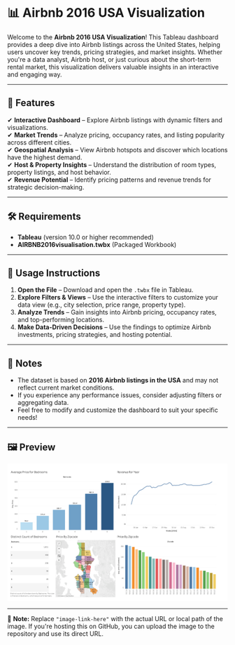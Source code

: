 # 📊 Airbnb 2016 USA Visualization

Welcome to the **Airbnb 2016 USA Visualization**! This Tableau dashboard provides a deep dive into Airbnb listings across the United States, helping users uncover key trends, pricing strategies, and market insights. Whether you're a data analyst, Airbnb host, or just curious about the short-term rental market, this visualization delivers valuable insights in an interactive and engaging way.

---

## 📌 Features  

✔ **Interactive Dashboard** – Explore Airbnb listings with dynamic filters and visualizations.  
✔ **Market Trends** – Analyze pricing, occupancy rates, and listing popularity across different cities.  
✔ **Geospatial Analysis** – View Airbnb hotspots and discover which locations have the highest demand.  
✔ **Host & Property Insights** – Understand the distribution of room types, property listings, and host behavior.  
✔ **Revenue Potential** – Identify pricing patterns and revenue trends for strategic decision-making.  

---

## 🛠 Requirements  

- **Tableau** (version 10.0 or higher recommended)  
- **AIRBNB2016visualisation.twbx** (Packaged Workbook)  

---

## 🚀 Usage Instructions  

1. **Open the File** – Download and open the `.twbx` file in Tableau.  
2. **Explore Filters & Views** – Use the interactive filters to customize your data view (e.g., city selection, price range, property type).  
3. **Analyze Trends** – Gain insights into Airbnb pricing, occupancy rates, and top-performing locations.  
4. **Make Data-Driven Decisions** – Use the findings to optimize Airbnb investments, pricing strategies, and hosting potential.  

---

## 📌 Notes  

- The dataset is based on **2016 Airbnb listings in the USA** and may not reflect current market conditions.  
- If you experience any performance issues, consider adjusting filters or aggregating data.  
- Feel free to modify and customize the dashboard to suit your specific needs!  

---

## 🖼 Preview  

![Airbnb Dashboard Preview](images/AIRBNB.png)  

---

🔹 **Note:** Replace `"image-link-here"` with the actual URL or local path of the image. If you're hosting this on GitHub, you can upload the image to the repository and use its direct URL.  

